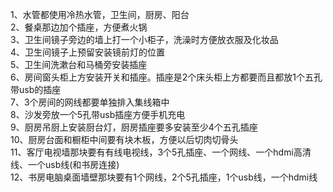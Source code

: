 1、水管都使用冷热水管，卫生间，厨房、阳台<br />
2、餐桌那边加个插座，方便煮火锅<br />
3、卫生间镜子旁边的墙上打一个小柜子，洗澡时方便放衣服及化妆品<br />
4、卫生间镜子上预留安装镜前灯的位置<br />
5、卫生间洗漱台和马桶旁安装插座<br />
6、房间窗头柜上方安装开关和插座。插座是2个床头柜上方都要而且都放1个五孔带usb的插座<br />
7、3个房间的网线都要单独排入集线箱中<br />
8、沙发旁放一个5孔带usb插座方便手机充电<br />
9、厨房吊厨上安装厨台灯，厨房插座要多安装至少4个五孔插座<br />
10、厨房台面和橱柜中间要有块木板，方便以后切肉切骨头<br />
11、客厅电视墙那块要有有线电视线，3个5孔插座、一个网线、一个hdmi高清线、一个usb线(和书房连接)<br />
12、书房电脑桌面墙壁那块要有1个网线，2个5孔插座，1个usb线，一个hdmi线<br />